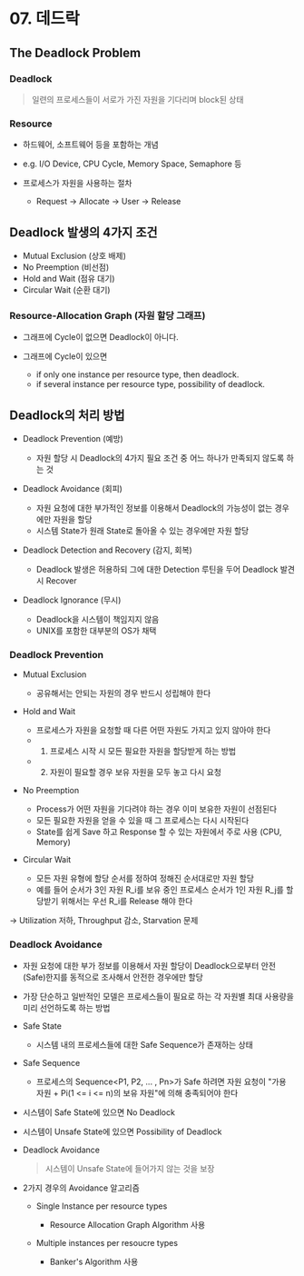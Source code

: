 # 07. 데드락

## The Deadlock Problem

### Deadlock

> 일련의 프로세스들이 서로가 가진 자원을 기다리며 block된 상태

### Resource

- 하드웨어, 소프트웨어 등을 포함하는 개념
- e.g. I/O Device, CPU Cycle, Memory Space, Semaphore 등
- 프로세스가 자원을 사용하는 절차

  - Request → Allocate → User → Release

## Deadlock 발생의 4가지 조건

- Mutual Exclusion (상호 배제)
- No Preemption (비선점)
- Hold and Wait (점유 대기)
- Circular Wait (순환 대기)

### Resource-Allocation Graph (자원 할당 그래프)

- 그래프에 Cycle이 없으면 Deadlock이 아니다.
- 그래프에 Cycle이 있으면

  - if only one instance per resource type, then deadlock.
  - if several instance per resource type, possibility of deadlock.

## Deadlock의 처리 방법

- Deadlock Prevention (예방)

  - 자원 할당 시 Deadlock의 4가지 필요 조건 중 어느 하나가 만족되지 않도록 하는 것

- Deadlock Avoidance (회피)

  - 자원 요청에 대한 부가적인 정보를 이용해서 Deadlock의 가능성이 없는 경우에만 자원을 할당
  - 시스템 State가 원래 State로 돌아올 수 있는 경우에만 자원 할당

- Deadlock Detection and Recovery (감지, 회복)

  - Deadlock 발생은 허용하되 그에 대한 Detection 루틴을 두어 Deadlock 발견 시 Recover

- Deadlock Ignorance (무시)

  - Deadlock을 시스템이 책임지지 않음
  - UNIX를 포함한 대부분의 OS가 채택

### Deadlock Prevention

- Mutual Exclusion

  - 공유해서는 안되는 자원의 경우 반드시 성립해야 한다

- Hold and Wait

  - 프로세스가 자원을 요청할 때 다른 어떤 자원도 가지고 있지 않아야 한다
  - 1. 프로세스 시작 시 모든 필요한 자원을 할당받게 하는 방법
  - 2. 자원이 필요할 경우 보유 자원을 모두 놓고 다시 요청

- No Preemption

  - Process가 어떤 자원을 기다려야 하는 경우 이미 보유한 자원이 선점된다
  - 모든 필요한 자원을 얻을 수 있을 때 그 프로세스는 다시 시작된다
  - State를 쉽게 Save 하고 Response 할 수 있는 자원에서 주로 사용 (CPU, Memory)

- Circular Wait

  - 모든 자원 유형에 할당 순서를 정하여 정해진 순서대로만 자원 할당
  - 예를 들어 순서가 3인 자원 R_i를 보유 중인 프로세스 순서가 1인 자원 R_j를 할당받기 위해서는 우선 R_i를 Release 해야 한다

→ Utilization 저하, Throughput 감소, Starvation 문제

### Deadlock Avoidance

- 자원 요청에 대한 부가 정보를 이용해서 자원 할당이 Deadlock으로부터 안전(Safe)한지를 동적으로 조사해서 안전한 경우에만 할당

- 가장 단순하고 일반적인 모델은 프로세스들이 필요로 하는 각 자원별 최대 사용량을 미리 선언하도록 하는 방법

- Safe State

  - 시스템 내의 프로세스들에 대한 Safe Sequence가 존재하는 상태

- Safe Sequence

  - 프로세스의 Sequence<P1, P2, ... , Pn>가 Safe 하려면 자원 요청이 "가용 자원 + Pi(1 <= i <= n)의 보유 자원"에 의해 충족되어야 한다

- 시스템이 Safe State에 있으면 No Deadlock
- 시스템이 Unsafe State에 있으면 Possibility of Deadlock

- Deadlock Avoidance

  > 시스템이 Unsafe State에 들어가지 않는 것을 보장

- 2가지 경우의 Avoidance 알고리즘

  - Single Instance per resource types

    - Resource Allocation Graph Algorithm 사용

  - Multiple instances per resoucre types

    - Banker's Algorithm 사용
